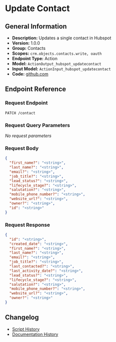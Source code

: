 <!-- BEGIN GENERATED CONTENT -->
# Update Contact

## General Information

- **Description:** Updates a single contact in Hubspot
- **Version:** 1.0.0
- **Group:** Contacts
- **Scopes:** `crm.objects.contacts.write, oauth`
- **Endpoint Type:** Action
- **Model:** `ActionOutput_hubspot_updatecontact`
- **Input Model:** `ActionInput_hubspot_updatecontact`
- **Code:** [github.com](https://github.com/NangoHQ/integration-templates/tree/main/integrations/hubspot/actions/update-contact.ts)


## Endpoint Reference

### Request Endpoint

`PATCH /contact`

### Request Query Parameters

_No request parameters_

### Request Body

```json
{
  "first_name?": "<string>",
  "last_name?": "<string>",
  "email?": "<string>",
  "job_title?": "<string>",
  "lead_status?": "<string>",
  "lifecycle_stage?": "<string>",
  "salutation?": "<string>",
  "mobile_phone_number?": "<string>",
  "website_url?": "<string>",
  "owner?": "<string>",
  "id": "<string>"
}
```

### Request Response

```json
{
  "id": "<string>",
  "created_date": "<string>",
  "first_name?": "<string>",
  "last_name?": "<string>",
  "email?": "<string>",
  "job_title?": "<string>",
  "last_contacted?": "<string>",
  "last_activity_date?": "<string>",
  "lead_status?": "<string>",
  "lifecycle_stage?": "<string>",
  "salutation?": "<string>",
  "mobile_phone_number?": "<string>",
  "website_url?": "<string>",
  "owner?": "<string>"
}
```

## Changelog

- [Script History](https://github.com/NangoHQ/integration-templates/commits/main/integrations/hubspot/actions/update-contact.ts)
- [Documentation History](https://github.com/NangoHQ/integration-templates/commits/main/integrations/hubspot/actions/update-contact.md)

<!-- END  GENERATED CONTENT -->


